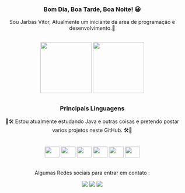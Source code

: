 <div align="center">
  <h3> Bom Dia, Boa Tarde, Boa Noite! 😀</h3>
  <p> Sou Jarbas Vitor, Atualmente um iniciante da area de programação e desenvolvimento.🎈</p>
</div>
  
## 

<div align="center">
  <a href="https://github.com/JarbasVitor"></a>
  <img height="140em" src="https://github-readme-stats.vercel.app/api?username=JarbasVitor&show_icons=true&theme=synthwave&include_all_commits=true&count_private=true"/>
  <img height="140em" src="https://github-readme-stats.vercel.app/api/top-langs/?username=JarbasVitor&layout=compact&langs_count=7&theme=synthwave"/>
</div>



## 

<div align="center">
  <h3>Principais Linguagens</h3>
  <p> 🔨🛠 Estou atualmente estudando Java e outras coisas e pretendo postar varios projetos neste GitHub. 🛠🔨</p>
</div>

<div style="display: inline_block" align="center"><br>
  <img height="30" width="40" src="https://cdn.jsdelivr.net/gh/devicons/devicon/icons/html5/html5-original.svg" />  
  <img height="30" width="40" src="https://cdn.jsdelivr.net/gh/devicons/devicon/icons/css3/css3-original.svg" /> 
  <img height="30" width="40" src="https://cdn.jsdelivr.net/gh/devicons/devicon/icons/c/c-original.svg"  /> 
  <img height="30" width="40" src="https://cdn.jsdelivr.net/gh/devicons/devicon/icons/cplusplus/cplusplus-original.svg" /> 
  <img height="30" width="40" src="https://cdn.jsdelivr.net/gh/devicons/devicon/icons/java/java-original.svg" /> 
  <img height="30" width="40" src="https://cdn.jsdelivr.net/gh/devicons/devicon/icons/git/git-original.svg" />
</div>

##

<div align="center"> 
Algumas Redes sociais para entrar em contato :

  <a href="https://www.instagram.com/_jarbasvitor/" target="_blank"><img src="https://img.shields.io/badge/-Instagram-%23E4405F?style=for-the-badge&logo=instagram&logoColor=white" target="_blank"></a>
  <a href = "mailto:jarbasvitor.pereira@hotmail.com"><img src="https://img.shields.io/badge/-Gmail-%23333?style=for-the-badge&logo=gmail&logoColor=white" target="_blank"></a>
  <a href="https://www.linkedin.com/in/jarbasvitor" target="_blank"><img src="https://img.shields.io/badge/-LinkedIn-%230077B5?style=for-the-badge&logo=linkedin&logoColor=white" target="_blank"></a> 
</div>
